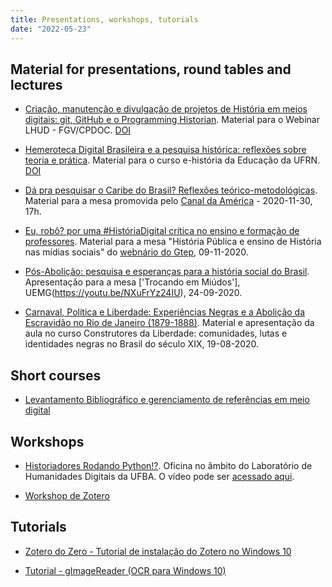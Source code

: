 ```yaml
---
title: Presentations, workshops, tutorials
date: "2022-05-23"
---
```

## Material for presentations, round tables and lectures

- [Criação, manutenção e divulgação de projetos de História em meios digitais: git, GitHub e o Programming Historian](https://ericbrasiln.github.io/hdfgv/). Material para o Webinar LHUD - FGV/CPDOC. [DOI](https://zenodo.org/record/6566754)
  
- [Hemeroteca Digital Brasileira e a pesquisa histórica: reflexões sobre teoria e prática](https://ericbrasiln.github.io/hdufrn/). Material para o curso e-história da Educação da UFRN. [DOI](https://zenodo.org/record/6568346)

- [Dá pra pesquisar o Caribe do Brasil? Reflexões teórico-metodológicas](https://ericbrasiln.github.io/caribe/). Material para a mesa promovida pelo [Canal da América](https://youtu.be/hMX8ITv40K8) - 2020-11-30, 17h.
  
- [Eu, robô? por uma #HistóriaDigital crítica no ensino e formação de professores](https://ericbrasiln.github.io/webnargtep/). Material para a mesa "História Pública e ensino de História nas mídias sociais" do [webnário do Gtep](https://youtu.be/y9M2NQszLNc), 09-11-2020.

- [Pós-Abolição: pesquisa e esperanças para a história social do Brasil](https://ericbrasiln.github.io/MESA_UEMG/). Apresentação para a mesa ['Trocando em Miúdos'], UEMG(https://youtu.be/NXuFrYz24IU), 24-09-2020.

- [Carnaval, Política e Liberdade: Experiências Negras e a Abolição da Escravidão no Rio de Janeiro (1879-1888)](https://ericbrasiln.github.io/Aula_Eric-Brasil_Construtores-da-liberdade/MESA_UEMG/). Material e apresentação da aula no curso Construtores da Liberdade: comunidades, lutas e identidades negras no Brasil do século XIX, 19-08-2020.

## Short courses

- [Levantamento Bibliográfico e gerenciamento de referências em meio digital](https://ericbrasiln.github.io/curso_biblio/) 

## Workshops

- [Historiadores Rodando Python!?](https://ericbrasiln.github.io/oficina-python/). Oficina no âmbito do Laboratório de Humanidades Digitais da UFBA. O vídeo pode ser [acessado aqui](https://youtu.be/-6IGMyw7c6E).

- [Workshop de Zotero](https://youtu.be/I5ohkh5d51Y) 

## Tutorials

- [Zotero do Zero - Tutorial de instalação do Zotero no Windows 10](https://youtu.be/CPdhyKboKC0) 

- [Tutorial - gImageReader (OCR para Windows 10)](https://youtu.be/_7eqj01Hn0M) 
